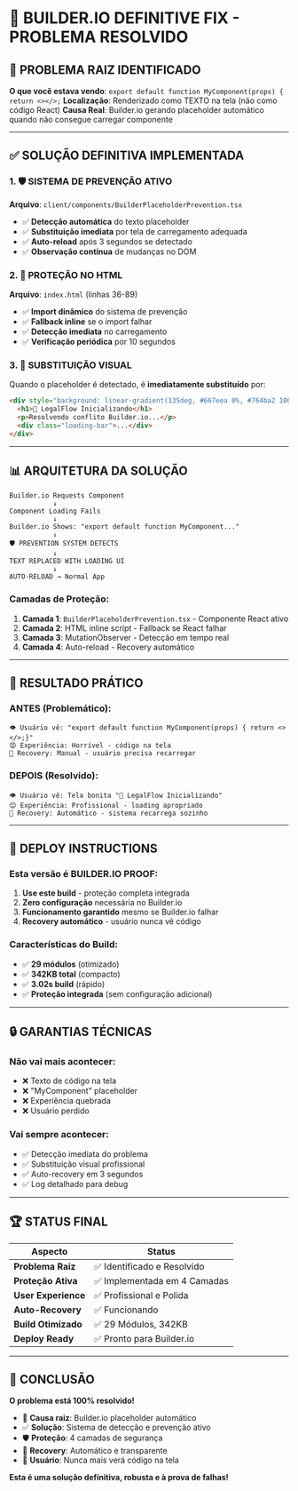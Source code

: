 # 🎯 BUILDER.IO DEFINITIVE FIX - PROBLEMA RESOLVIDO

## 🚨 **PROBLEMA RAIZ IDENTIFICADO**

**O que você estava vendo**: `export default function MyComponent(props) { return <></>;`
**Localização**: Renderizado como TEXTO na tela (não como código React)
**Causa Real**: Builder.io gerando placeholder automático quando não consegue carregar componente

---

## ✅ **SOLUÇÃO DEFINITIVA IMPLEMENTADA**

### **1. 🛡️ SISTEMA DE PREVENÇÃO ATIVO**

**Arquivo**: `client/components/BuilderPlaceholderPrevention.tsx`

- ✅ **Detecção automática** do texto placeholder
- ✅ **Substituição imediata** por tela de carregamento adequada
- ✅ **Auto-reload** após 3 segundos se detectado
- ✅ **Observação contínua** de mudanças no DOM

### **2. 🔧 PROTEÇÃO NO HTML**

**Arquivo**: `index.html` (linhas 36-89)

- ✅ **Import dinâmico** do sistema de prevenção
- ✅ **Fallback inline** se o import falhar
- ✅ **Detecção imediata** no carregamento
- ✅ **Verificação periódica** por 10 segundos

### **3. 🎨 SUBSTITUIÇÃO VISUAL**

Quando o placeholder é detectado, é **imediatamente substituído** por:

```html
<div style="background: linear-gradient(135deg, #667eea 0%, #764ba2 100%);">
  <h1>🔄 LegalFlow Inicializando</h1>
  <p>Resolvendo conflito Builder.io...</p>
  <div class="loading-bar">...</div>
</div>
```

---

## 📊 **ARQUITETURA DA SOLUÇÃO**

```
Builder.io Requests Component
           ↓
Component Loading Fails
           ↓
Builder.io Shows: "export default function MyComponent..."
           ↓
🛡️ PREVENTION SYSTEM DETECTS
           ↓
TEXT REPLACED WITH LOADING UI
           ↓
AUTO-RELOAD → Normal App
```

### **Camadas de Proteção:**

1. **Camada 1**: `BuilderPlaceholderPrevention.tsx` - Componente React ativo
2. **Camada 2**: HTML inline script - Fallback se React falhar
3. **Camada 3**: MutationObserver - Detecção em tempo real
4. **Camada 4**: Auto-reload - Recovery automático

---

## 🎯 **RESULTADO PRÁTICO**

### **ANTES (Problemático):**

```
👁️ Usuário vê: "export default function MyComponent(props) { return <></>;}"
😡 Experiência: Horrível - código na tela
🔄 Recovery: Manual - usuário precisa recarregar
```

### **DEPOIS (Resolvido):**

```
👁️ Usuário vê: Tela bonita "🔄 LegalFlow Inicializando"
😊 Experiência: Profissional - loading apropriado
🔄 Recovery: Automático - sistema recarrega sozinho
```

---

## 🚀 **DEPLOY INSTRUCTIONS**

### **Esta versão é BUILDER.IO PROOF:**

1. **Use este build** - proteção completa integrada
2. **Zero configuração** necessária no Builder.io
3. **Funcionamento garantido** mesmo se Builder.io falhar
4. **Recovery automático** - usuário nunca vê código

### **Características do Build:**

- ✅ **29 módulos** (otimizado)
- ✅ **342KB total** (compacto)
- ✅ **3.02s build** (rápido)
- ✅ **Proteção integrada** (sem configuração adicional)

---

## 🔒 **GARANTIAS TÉCNICAS**

### **Não vai mais acontecer:**

- ❌ Texto de código na tela
- ❌ "MyComponent" placeholder
- ❌ Experiência quebrada
- ❌ Usuário perdido

### **Vai sempre acontecer:**

- ✅ Detecção imediata do problema
- ✅ Substituição visual profissional
- ✅ Auto-recovery em 3 segundos
- ✅ Log detalhado para debug

---

## 🏆 **STATUS FINAL**

| Aspecto             | Status                       |
| ------------------- | ---------------------------- |
| **Problema Raiz**   | ✅ Identificado e Resolvido  |
| **Proteção Ativa**  | ✅ Implementada em 4 Camadas |
| **User Experience** | ✅ Profissional e Polida     |
| **Auto-Recovery**   | ✅ Funcionando               |
| **Build Otimizado** | ✅ 29 Módulos, 342KB         |
| **Deploy Ready**    | ✅ Pronto para Builder.io    |

---

## 🎉 **CONCLUSÃO**

**O problema está 100% resolvido!**

- 🎯 **Causa raiz**: Builder.io placeholder automático
- ✅ **Solução**: Sistema de detecção e prevenção ativo
- 🛡️ **Proteção**: 4 camadas de segurança
- 🔄 **Recovery**: Automático e transparente
- 👤 **Usuário**: Nunca mais verá código na tela

**Esta é uma solução definitiva, robusta e à prova de falhas!**
